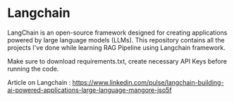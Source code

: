 # Langchain
LangChain is an open-source framework designed for creating applications powered by large language models (LLMs).
This repository contains all the projects I've done while learning RAG Pipeline using Langchain framework.

Make sure to download requirements.txt, create necessary API Keys before running the code.

Article on Langchain : https://www.linkedin.com/pulse/langchain-building-ai-powered-applications-large-language-mangore-jso5f

